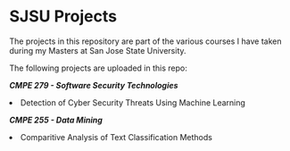 # SJSU Projects

The projects in this repository are part of the various courses I have taken during my Masters at San Jose State University. 

The following projects are uploaded in this repo:

***CMPE 279 - Software Security Technologies***
<li> Detection of Cyber Security Threats Using Machine Learning </li>

***CMPE 255 - Data Mining***
<li> Comparitive Analysis of Text Classification Methods </li>

